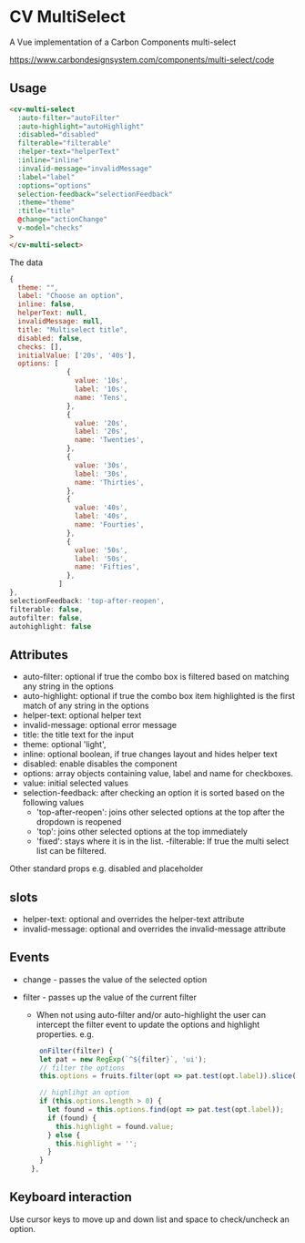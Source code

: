 # CV MultiSelect

A Vue implementation of a Carbon Components multi-select

https://www.carbondesignsystem.com/components/multi-select/code

## Usage

```html
<cv-multi-select
  :auto-filter="autoFilter"
  :auto-highlight="autoHighlight"
  :disabled="disabled"
  filterable="filterable"
  :helper-text="helperText"
  :inline="inline"
  :invalid-message="invalidMessage"
  :label="label"
  :options="options"
  selection-feedback="selectionFeedback"
  :theme="theme"
  :title="title"
  @change="actionChange"
  v-model="checks"
>
</cv-multi-select>
```

The data

```js
{
  theme: "",
  label: "Choose an option",
  inline: false,
  helperText: null,
  invalidMessage: null,
  title: "Multiselect title",
  disabled: false,
  checks: [],
  initialValue: ['20s', '40s'],
  options: [
              {
                value: '10s',
                label: '10s',
                name: 'Tens',
              },
              {
                value: '20s',
                label: '20s',
                name: 'Twenties',
              },
              {
                value: '30s',
                label: '30s',
                name: 'Thirties',
              },
              {
                value: '40s',
                label: '40s',
                name: 'Fourties',
              },
              {
                value: '50s',
                label: '50s',
                name: 'Fifties',
              },
            ]
},
selectionFeedback: 'top-after-reopen',
filterable: false,
autofilter: false,
autohighlight: false
```

## Attributes

- auto-filter: optional if true the combo box is filtered based on matching any string in the options
- auto-highlight: optional if true the combo box item highlighted is the first match of any string in the options
- helper-text: optional helper text
- invalid-message: optional error message
- title: the title text for the input
- theme: optional 'light',
- inline: optional boolean, if true changes layout and hides helper text
- disabled: enable disables the component
- options: array objects containing value, label and name for checkboxes.
- value: initial selected values
- selection-feedback: after checking an option it is sorted based on the following values
  - 'top-after-reopen': joins other selected options at the top after the dropdown is reopened
  - 'top': joins other selected options at the top immediately
  - 'fixed': stays where it is in the list.
    -filterable: If true the multi select list can be filtered.

Other standard props e.g. disabled and placeholder

## slots

- helper-text: optional and overrides the helper-text attribute
- invalid-message: optional and overrides the invalid-message attribute

## Events

- change - passes the value of the selected option
- filter - passes up the value of the current filter

  - When not using auto-filter and/or auto-highlight the user can intercept the filter event to update the options and highlight properties.
    e.g.

  ```js
      onFilter(filter) {
      let pat = new RegExp(`^${filter}`, 'ui');
      // filter the options
      this.options = fruits.filter(opt => pat.test(opt.label)).slice(0);

      // highlihgt an option
      if (this.options.length > 0) {
        let found = this.options.find(opt => pat.test(opt.label));
        if (found) {
          this.highlight = found.value;
        } else {
          this.highlight = '';
        }
      }
    },
  ```

## Keyboard interaction

Use cursor keys to move up and down list and space to check/uncheck an option.
